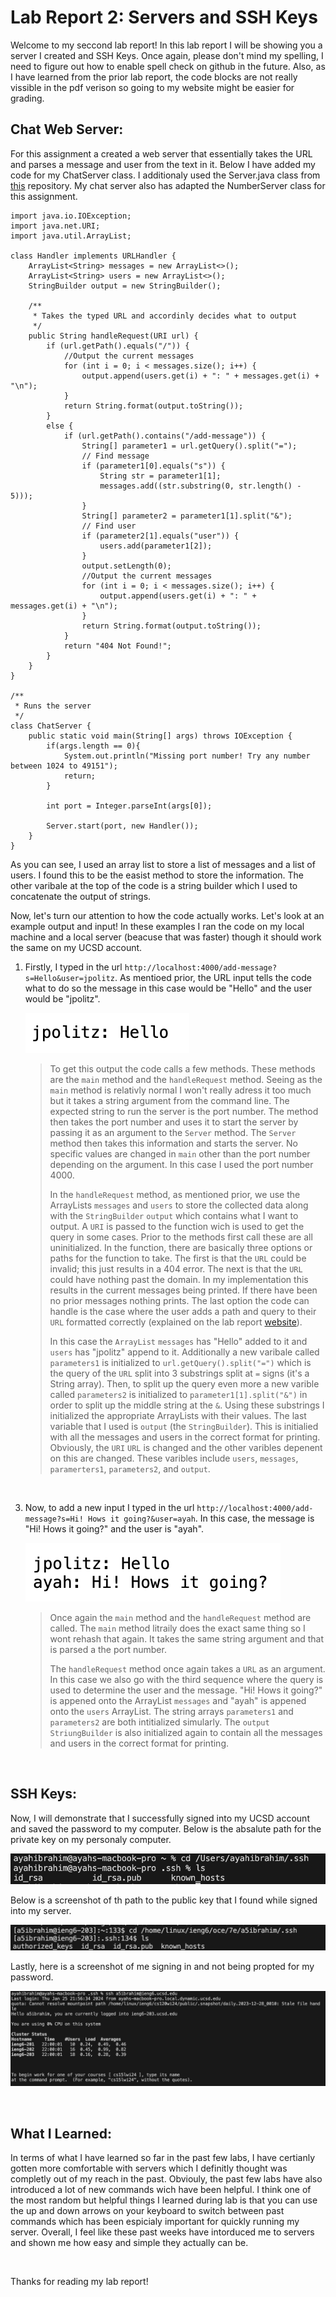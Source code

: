 # **Lab Report 2: Servers and SSH Keys**

Welcome to my seccond lab report! In this lab report I will be showing you a server I created 
and SSH Keys. Once again, please don't mind my spelling, I need to figure out how to enable spell 
check on github in the future. Also, as I have learned from the prior lab report, the code blocks are
not really vissible in the pdf verison so going to my website might be easier for grading.

## Chat Web Server:
For this assignment a created a web server that essentially takes the URL and parses a message and 
user from the text in it. Below I have added my code for my ChatServer class. I additionaly used the 
Server.java class from [this](https://github.com/ucsd-cse15l-f23/wavelet) repository. My chat server also
has adapted the NumberServer class for this assignment. 

```
import java.io.IOException;
import java.net.URI;
import java.util.ArrayList; 

class Handler implements URLHandler {
    ArrayList<String> messages = new ArrayList<>();
    ArrayList<String> users = new ArrayList<>();
    StringBuilder output = new StringBuilder();

    /**
     * Takes the typed URL and accordinly decides what to output
     */
    public String handleRequest(URI url) {
        if (url.getPath().equals("/")) {
            //Output the current messages 
            for (int i = 0; i < messages.size(); i++) {
                output.append(users.get(i) + ": " + messages.get(i) + "\n");
            }
            return String.format(output.toString());
        } 
        else {
            if (url.getPath().contains("/add-message")) {
                String[] parameter1 = url.getQuery().split("=");
                // Find message 
                if (parameter1[0].equals("s")) {
                    String str = parameter1[1];
                    messages.add((str.substring(0, str.length() - 5)));
                }
                String[] parameter2 = parameter1[1].split("&");
                // Find user
                if (parameter2[1].equals("user")) {
                    users.add(parameter1[2]);
                }
                output.setLength(0);
                //Output the current messages 
                for (int i = 0; i < messages.size(); i++) {
                    output.append(users.get(i) + ": " + messages.get(i) + "\n");
                }
                return String.format(output.toString());
            }
            return "404 Not Found!";
        }
    }
}

/**
 * Runs the server
 */
class ChatServer {
    public static void main(String[] args) throws IOException {
        if(args.length == 0){
            System.out.println("Missing port number! Try any number between 1024 to 49151");
            return;
        }

        int port = Integer.parseInt(args[0]);

        Server.start(port, new Handler());
    }
}
```

As you can see, I used an array list to store a list of messages and a list of users. I found this 
to be the easist method to store the information. The other varibale at the top of the code is a string 
builder which I used to concatenate the output of strings. 

Now, let's turn our attention to how the code actually works. Let's look at an example output and input! 
In these examples I ran the code on my local machine and a local server (beacuse that was faster) though it 
should work the same on my UCSD account. 

1. Firstly, I typed in the url `http://localhost:4000/add-message?s=Hello&user=jpolitz`. As mentioed prior, the
   URL input tells the code what to do so the message in this case would be "Hello" and the user would be "jpolitz".
   
   ![Adding the first message](lab2pics/chat1.png)
   
    > To get this output the code calls a few methods. These methods are the `main` method and the `handleRequest`
    > method. Seeing as the `main` method is relativly normal I won't really adress it too much but it takes a string
    > argument from the command line. The expected string to run the server is the port number. The method then takes
    > the port number and uses it to start the server by passing it as an argument to the `Server` method. The `Server`
    > method then takes this information and starts the server. No specific values are changed in `main` other than the
    > port number depending on the argument. In this case I used the port number 4000.
    >
    > In the `handleRequest` method, as mentioned prior, we use the ArrayLists `messages` and `users` to store the
    > collected data along with the `StringBuilder` `output` which contains what I want to output. A `URI` is passed to
    > the function wich is used to get the query in some cases. Prior to the methods first call these are all
    > uninitialized. In the function, there are basically three options or paths for the function to take.
    > The first is that the `URL` could be invalid; this just results in a 404 error. The next is that the `URL` could have
    > nothing past the domain. In my implementation this results in the current messages being printed. If there
    > have been no prior messages nothing prints. The last option the code can handle is the case where the user adds a
    > path and query to their `URL` formatted correctly (explained on the lab report [website](https://ucsd-cse15l-w24.github.io/week3/index.html)).
    >
    > In this case the `ArrayList` `messages` has "Hello" added to it and `users` has "jpolitz" append to it.
    > Additionally a new varibale called `parameters1` is initialized to `url.getQuery().split("=")` which is the
    > query of the `URL` split into 3 substrings split at `=` signs (it's a String array). Then, to split up the query
    > even more a new varible called `parameters2` is initialized to `parameter1[1].split("&")` in order to split up
    > the middle string at the `&`. Using these substrings I initialized the appropriate ArrayLists with their values.
    > The last variable that I used is `output` (the `StringBuilder`). This is initialied with all the messages and users
    > in the correct format for printing. Obviously, the `URI` `URL` is changed and the other varibles depenent on this
    > are changed. These varibles include `users`, `messages`, `paramerters1`, `parameters2`, and `output`. 

<br>
   
3. Now, to add a new input I typed in the url `http://localhost:4000/add-message?s=Hi! Hows it going?&user=ayah`.
   In this case, the message is "Hi! Hows it going?" and the user is "ayah".
   
   ![Adding the seccond message](lab2pics/chat2.png)

   > Once again the `main` method and the `handleRequest` method are called. The `main` method litraily does the exact
   > same thing so I wont rehash that again. It takes the same string argument and that is parsed a the port number.
   >
   > The `handleRequest` method once again takes a `URL` as an argument. In this case we also go with the third sequence
   > where the query is used to determine the user and the message. "Hi! Hows it going?" is appened onto the ArrayList
   > `messages` and "ayah" is appened onto the `users` ArrayList. The string arrays `parameters1` and `parameters2` are
   > both intitialized simularly. The `output` `StriungBuilder` is also initialized again to contain all the messages and
   > users in the correct format for printing. 

<br>

## SSH Keys:
Now, I will demonstrate that I successfully signed into my UCSD account and saved the password to my computer.
Below is the absalute path for the private key on my personaly computer.  

![finding private ssh](lab2pics/privatessh.png)

Below is a screenshot of th path to the public key that I found while signed into my server. 

![finding public ssh](lab2pics/publicssh.png)

Lastly, here is a screenshot of me signing in and not being propted for my password. 

![logging in to UCSD account](lab2pics/login.png)

<br>

## What I Learned:
In terms of what I have learned so far in the past few labs, I have certianly gotten more comfortable with servers 
which I definitly thought was completly out of my reach in the past. Obviouly, the past few labs have also introduced 
a lot of new commands wich have been helpful. I think one of the most random but helpful things I learned during lab is
that you can use the up and down arrows on your keyboard to switch between past commands which has been espicialy important 
for quickly running my server. Overall, I feel like these past weeks have intorduced me to servers and shown me how easy and 
simple they actually can be. 

<br>

Thanks for reading my lab report!

